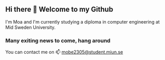 ## Hi there 👋 Welcome to my Github

I'm Moa and I'm currently studying a diploma in computer engineering at Mid Sweden University. 

### Many exiting news to come, hang around

You can contact me on
📫 mobe2305@student.miun.se

<!--
**moaberglund/moaberglund** is a ✨ _special_ ✨ repository because its `README.md` (this file) appears on your GitHub profile.

Here are some ideas to get you started:

- 🔭 I’m currently working on ...
- 🌱 I’m currently learning ...
- 👯 I’m looking to collaborate on ...
- 🤔 I’m looking for help with ...
- 💬 Ask me about ...
- 📫 How to reach me: ...
- 😄 Pronouns: ...
- ⚡ Fun fact: ...
-->
